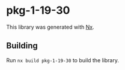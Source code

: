 # pkg-1-19-30

This library was generated with [Nx](https://nx.dev).

## Building

Run `nx build pkg-1-19-30` to build the library.
